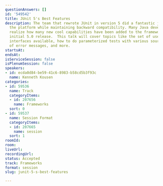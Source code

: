 ```yaml
---
questionAnswers: []
id: '549542'
title: JUnit 5's Best Features
description: The team that rewrote JUnit in version 5 did a fantastic job improving
  the platform while maintaining backward compatibility. Many Java developers don't
  realize how many new cool capabilities have been added to the framework since the
  initial 5.0 release.  This talk will cover topics like the set of useful functional
  interfaces available, how to do parameterized tests with various sources, lazy loading
  of error messages, and more.
startsAt: 
endsAt: 
isServiceSession: false
isPlenumSession: false
speakers:
- id: ecda0d84-be59-41c6-8983-b58cd5b3f93c
  name: Kenneth Kousen
categories:
- id: 59536
  name: Track
  categoryItems:
  - id: 207656
    name: Frameworks
  sort: 0
- id: 59537
  name: Session Format
  categoryItems:
  - id: 207665
    name: session
  sort: 1
roomId: 
room: 
liveUrl: 
recordingUrl: 
status: Accepted
track: Frameworks
format: session
slug: junit-5-s-best-features

---
```

